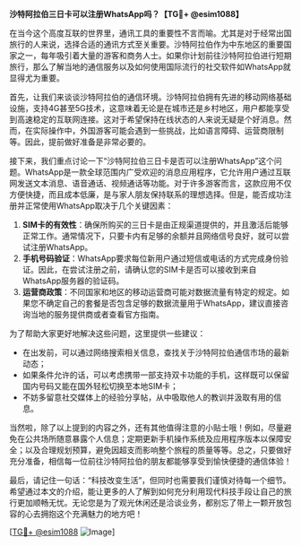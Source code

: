 **沙特阿拉伯三日卡可以注册WhatsApp吗？【TG💪+ @esim1088】**

在当今这个高度互联的世界里，通讯工具的重要性不言而喻。尤其是对于经常出国旅行的人来说，选择合适的通讯方式至关重要。沙特阿拉伯作为中东地区的重要国家之一，每年吸引着大量的游客和商务人士。如果你计划前往沙特阿拉伯进行短期旅行，那么了解当地的通信服务以及如何使用国际流行的社交软件如WhatsApp就显得尤为重要。

首先，让我们来谈谈沙特阿拉伯的通信环境。沙特阿拉伯拥有先进的移动网络基础设施，支持4G甚至5G技术，这意味着无论是在城市还是乡村地区，用户都能享受到高速稳定的互联网连接。这对于希望保持在线状态的人来说无疑是个好消息。然而，在实际操作中，外国游客可能会遇到一些挑战，比如语言障碍、运营商限制等。因此，提前做好准备是非常必要的。

接下来，我们重点讨论一下“沙特阿拉伯三日卡是否可以注册WhatsApp”这个问题。WhatsApp是一款全球范围内广受欢迎的消息应用程序，它允许用户通过互联网发送文本消息、语音通话、视频通话等功能。对于许多游客而言，这款应用不仅方便快捷，而且成本低廉，是与家人朋友保持联系的理想选择。但是，能否成功注册并正常使用WhatsApp取决于几个关键因素：

1. **SIM卡的有效性**：确保所购买的三日卡是由正规渠道提供的，并且激活后能够正常工作。通常情况下，只要卡内有足够的余额并且网络信号良好，就可以尝试注册WhatsApp。
2. **手机号码验证**：WhatsApp要求每位新用户通过短信或电话的方式完成身份验证。因此，在尝试注册之前，请确认您的SIM卡是否可以接收到来自WhatsApp服务器的验证码。
3. **运营商政策**：不同国家和地区的移动运营商可能对数据流量有特定的规定。如果您不确定自己的套餐是否包含足够的数据流量用于WhatsApp，建议直接咨询当地的服务提供商或者查看官方指南。

为了帮助大家更好地解决这些问题，这里提供一些建议：
- 在出发前，可以通过网络搜索相关信息，查找关于沙特阿拉伯通信市场的最新动态；
- 如果条件允许的话，可以考虑携带一部支持双卡功能的手机，这样既可以保留国内号码又能在国外轻松切换至本地SIM卡；
- 不妨多留意社交媒体上的经验分享帖，从中吸取他人的教训并汲取有用的信息。

当然啦，除了以上提到的内容之外，还有其他值得注意的小贴士哦！例如，尽量避免在公共场所随意暴露个人信息；定期更新手机操作系统及应用程序版本以保障安全；以及合理规划预算，避免因超支而影响整个旅程的质量等等。总之，只要做好充分准备，相信每一位前往沙特阿拉伯的朋友都能够享受到愉快便捷的通信体验！

最后，请记住一句话：“科技改变生活”，但同时也需要我们谨慎对待每一个细节。希望通过本文的介绍，能让更多的人了解到如何充分利用现代科技手段让自己的旅行更加顺畅无忧。无论您是为了观光休闲还是洽谈业务，都别忘了带上一颗开放包容的心去拥抱这个充满魅力的地方吧！

[[TG💪+ @esim1088](https://t.me/s/esim1088) ![Image](https://i.postimg.cc/4NQfJmqS/Snipaste-2025-05-13-00-14-12.png)]